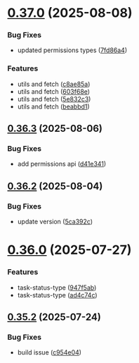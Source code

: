 # [0.37.0](https://github.com/incmixlabs/utils/compare/v0.36.3...v0.37.0) (2025-08-08)


### Bug Fixes

* updated permissions types ([7fd86a4](https://github.com/incmixlabs/utils/commit/7fd86a4086ded1a9401d971824cfb8f86320981c))


### Features

* utils and fetch ([c8ae85a](https://github.com/incmixlabs/utils/commit/c8ae85a5c7c90a1088563c6cedd8ac8251e712b9))
* utils and fetch ([603f68e](https://github.com/incmixlabs/utils/commit/603f68e7ab4f33d0089d9d6fbb1eab5eeda78a5b))
* utils and fetch ([5e832c3](https://github.com/incmixlabs/utils/commit/5e832c398c7ab185f1579b6aab2e3caa1424da42))
* utils and fetch ([beabbd1](https://github.com/incmixlabs/utils/commit/beabbd18adc8d9a29d98353a6ac5c0881a8f3a95))



## [0.36.3](https://github.com/incmixlabs/utils/compare/v0.36.2...v0.36.3) (2025-08-06)


### Bug Fixes

* add permissions api ([d41e341](https://github.com/incmixlabs/utils/commit/d41e34151340f0bcc92886ef963f0e4c02f6f64f))



## [0.36.2](https://github.com/incmixlabs/utils/compare/v0.36.0...v0.36.2) (2025-08-04)


### Bug Fixes

* update version ([5ca392c](https://github.com/incmixlabs/utils/commit/5ca392c388cb656b04beb1c378c2c0fba6edc360))



# [0.36.0](https://github.com/incmixlabs/utils/compare/v0.35.2...v0.36.0) (2025-07-27)


### Features

* task-status-type ([947f5ab](https://github.com/incmixlabs/utils/commit/947f5ab28dc47f6747ebcb3516fa3d037d696a66))
* task-status-type ([ad4c74c](https://github.com/incmixlabs/utils/commit/ad4c74ce8964036e91bb87ccf61895db55ca0ff5))



## [0.35.2](https://github.com/incmixlabs/utils/compare/v0.35.1...v0.35.2) (2025-07-24)


### Bug Fixes

* build issue ([c954e04](https://github.com/incmixlabs/utils/commit/c954e047e99a90603397d17bd53d0efe0861eb1c))



